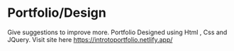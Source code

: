 # Portfolio/Design
Give suggestions to improve more.
Portfolio Designed using Html , Css and JQuery. Visit site here https://introtoportfolio.netlify.app/

